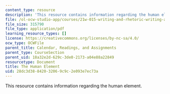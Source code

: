 ```yaml
---
content_type: resource
description: 'This resource contains information regarding the human element. '
file: /ol-ocw-studio-app/courses/21w-015-writing-and-rhetoric-writing-about-sports-fall-2013/28dc3d38842032069c9c2e093e7ec73a_MIT21W_015F13_Ess2FinEvere.pdf
file_size: 315790
file_type: application/pdf
learning_resource_types: []
license: https://creativecommons.org/licenses/by-nc-sa/4.0/
ocw_type: OCWFile
parent_title: Calendar, Readings, and Assignments
parent_type: CourseSection
parent_uid: 18a32e2d-629c-3de0-2173-a04e88a22849
resourcetype: Document
title: The Human Element
uid: 28dc3d38-8420-3206-9c9c-2e093e7ec73a
---
```

This resource contains information regarding the human element. 